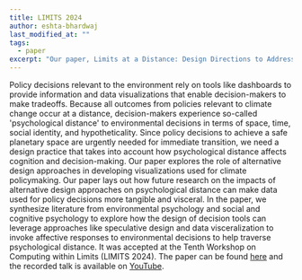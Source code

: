 ```yaml
---
title: LIMITS 2024
author: eshta-bhardwaj
last_modified_at: ""
tags: 
  - paper
excerpt: "Our paper, Limits at a Distance: Design Directions to Address Psychological Distance in Policy Decisions, has been accepted at the Tenth Computing Within Limits Workshop." 
---
```


Policy decisions relevant to the environment rely on tools like dashboards to provide information and data visualizations that enable decision-makers to make tradeoffs. 
Because all outcomes from policies relevant to climate change occur at a distance, decision-makers experience so-called 'psychological distance' to environmental decisions in terms of space, time, 
social identity, and hypotheticality. Since policy decisions to achieve a safe planetary space are urgently needed for immediate transition, we need a design practice that takes into account how 
psychological distance affects cognition and decision-making. Our paper explores the role of alternative design approaches in developing visualizations used for climate policymaking. Our paper 
lays out how future research on the impacts of alternative design approaches on psychological distance can make data used for policy decisions more tangible and visceral. In the paper, we synthesize 
literature from environmental psychology and social and cognitive psychology to explore how the design of decision tools can leverage approaches like speculative design and data visceralization to invoke 
affective responses to environmental decisions to help traverse psychological distance. It was accepted at the Tenth 
Workshop on Computing within Limits (LIMITS 2024). The paper can be found [here](https://computingwithinlimits.org/2024/papers/limits2024-bhardwaj-psychological-distance.pdf) and the recorded talk 
is available on [YouTube](https://youtu.be/emIIKWG12YM). 
